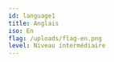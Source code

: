 ```yaml
---
id: language1
title: Anglais
iso: En
flag: /uploads/flag-en.png
level: Niveau intermédiaire
---
```

